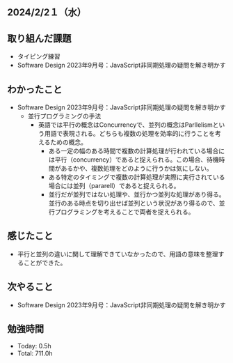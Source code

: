 ## 2024/2/2１（水）

## 取り組んだ課題

- タイピング練習
- Software Design 2023年9月号：JavaScript非同期処理の疑問を解き明かす

## わかったこと
- Software Design 2023年9月号：JavaScript非同期処理の疑問を解き明かす
  - 並行プログラミングの手法
    - 英語では平行の概念はConcurrencyで、並列の概念はParllelismという用語で表現される。どちらも複数の処理を効率的に行うことを考えるための概念。
      - ある一定の幅のある時間で複数の計算処理が行われている場合には平行（concurrency）であると捉えられる。この場合、待機時間があるかや、複数処理をどのように行うかは気にしない。
      - ある特定のタイミングで複数の計算処理が実際に実行されている場合には並列（pararell）であると捉えられる。
      - 並行だが並列ではない処理や、並行かつ並列な処理があり得る。並行のある時点を切り出せば並列という状況があり得るので、並行プログラミングを考えることで両者を捉えられる。

## 感じたこと 
- 平行と並列の違いに関して理解できていなかったので、用語の意味を整理することができた。

## 次やること
- Software Design 2023年9月号：JavaScript非同期処理の疑問を解き明かす

## 勉強時間

- Today: 0.5h
- Total: 711.0h

